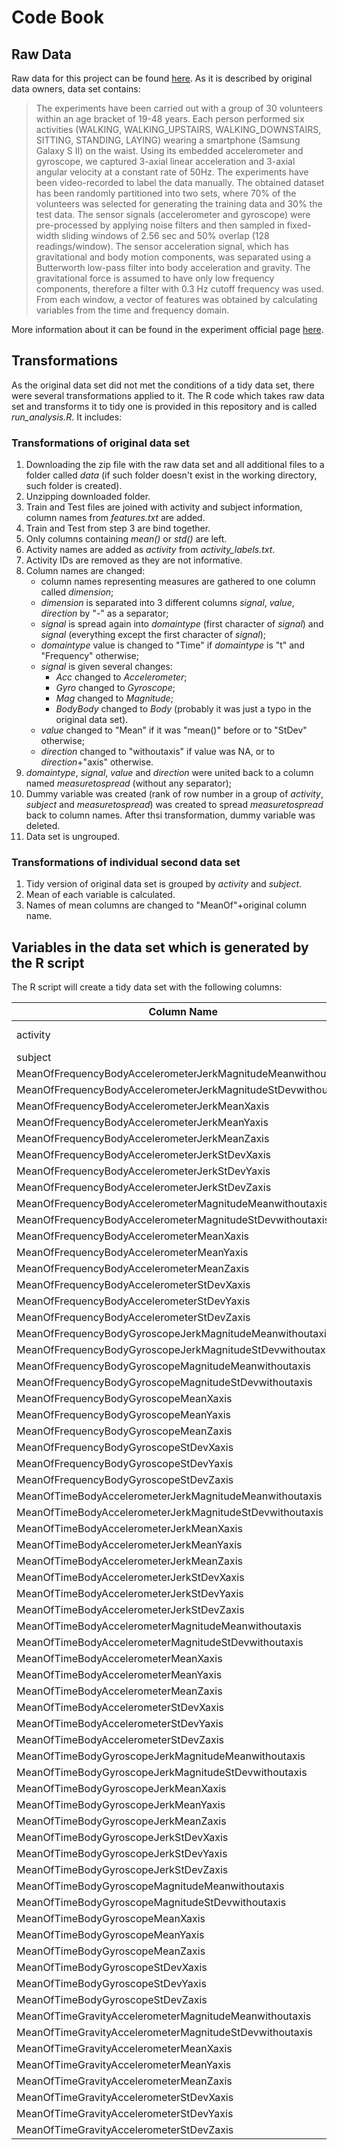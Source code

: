 # Code Book

## Raw Data
 Raw data for this project can be found [here](https://d396qusza40orc.cloudfront.net/getdata%2Fprojectfiles%2FUCI%20HAR%20Dataset.zip). As it is described by original data owners, data set contains:
 >The experiments have been carried out with a group of 30 volunteers within an age bracket of 19-48 years. Each person performed six activities (WALKING, WALKING_UPSTAIRS, WALKING_DOWNSTAIRS, SITTING, STANDING, LAYING) wearing a smartphone (Samsung Galaxy S II) on the waist. Using its embedded accelerometer and gyroscope, we captured 3-axial linear acceleration and 3-axial angular velocity at a constant rate of 50Hz. The experiments have been video-recorded to label the data manually. The obtained dataset has been randomly partitioned into two sets, where 70% of the volunteers was selected for generating the training data and 30% the test data.
The sensor signals (accelerometer and gyroscope) were pre-processed by applying noise filters and then sampled in fixed-width sliding windows of 2.56 sec and 50% overlap (128 readings/window). The sensor acceleration signal, which has gravitational and body motion components, was separated using a Butterworth low-pass filter into body acceleration and gravity. The gravitational force is assumed to have only low frequency components, therefore a filter with 0.3 Hz cutoff frequency was used. From each window, a vector of features was obtained by calculating variables from the time and frequency domain.

More information about it can be found in the experiment official page [here](http://archive.ics.uci.edu/ml/datasets/Human+Activity+Recognition+Using+Smartphones).

## Transformations

As the original data set did not met the conditions of a tidy data set, there were several transformations applied to it. The R code which takes raw data set and transforms it to tidy one is provided in this repository and is called *run_analysis.R*. It includes:

### Transformations of original data set

 1. Downloading the zip file with the raw data set and all additional files to a folder called *data* (if such folder doesn't exist in the working directory, such folder is created).
 2. Unzipping downloaded folder.
 3. Train and Test files are joined with activity and subject information, column names from *features.txt* are added.
 4. Train and Test from step 3 are bind together.
 5. Only columns containing *mean()* or *std()* are left.
 6. Activity names are added as *activity* from *activity_labels.txt*.
 7. Activity IDs are removed as they are not informative.
 8. Column names are changed:
    + column names representing measures are gathered to one column called *dimension*;
    + *dimension* is separated into 3 different columns *signal*, *value*, *direction* by "-" as a separator;
    + *signal* is spread again into *domaintype* (first character of *signal*) and *signal* (everything except the first character of *signal*);
    + *domaintype* value is changed to "Time" if *domaintype* is "t" and "Frequency" otherwise;
    + *signal* is given several changes:
      - *Acc* changed to *Accelerometer*;
      - *Gyro* changed to *Gyroscope*;
      - *Mag* changed to *Magnitude*;
      - *BodyBody* changed to *Body* (probably it was just a typo in the original data set).
    + *value* changed to "Mean" if it was "mean()" before or to "StDev" otherwise;
    + *direction* changed to "withoutaxis" if value was NA, or to *direction*+"axis" otherwise.
9. *domaintype*, *signal*, *value* and *direction* were united back to a column named *measuretospread* (without any separator);
10. Dummy variable was created (rank of row number in a group of *activity*, *subject* and *measuretospread*) was created to spread *measuretospread* back to column names. After thsi transformation, dummy variable was deleted.
11. Data set is ungrouped.

### Transformations of individual second data set

1. Tidy version of original data set is grouped by *activity* and *subject*.
2. Mean of each variable is calculated.
3. Names of mean columns are changed to "MeanOf"+original column name.

## Variables in the data set which is generated by the R script

The R script will create a tidy data set with the following columns:

Column Name | Description
------------|------------
activity | Activity name
subject | Subject ID
MeanOfFrequencyBodyAccelerometerJerkMagnitudeMeanwithoutaxis | Mean of
MeanOfFrequencyBodyAccelerometerJerkMagnitudeStDevwithoutaxis | Mean of
MeanOfFrequencyBodyAccelerometerJerkMeanXaxis | Mean of
MeanOfFrequencyBodyAccelerometerJerkMeanYaxis | Mean of
MeanOfFrequencyBodyAccelerometerJerkMeanZaxis | Mean of
MeanOfFrequencyBodyAccelerometerJerkStDevXaxis | Mean of
MeanOfFrequencyBodyAccelerometerJerkStDevYaxis | Mean of
MeanOfFrequencyBodyAccelerometerJerkStDevZaxis | Mean of
MeanOfFrequencyBodyAccelerometerMagnitudeMeanwithoutaxis | Mean of
MeanOfFrequencyBodyAccelerometerMagnitudeStDevwithoutaxis | Mean of
MeanOfFrequencyBodyAccelerometerMeanXaxis | Mean of
MeanOfFrequencyBodyAccelerometerMeanYaxis | Mean of
MeanOfFrequencyBodyAccelerometerMeanZaxis | Mean of
MeanOfFrequencyBodyAccelerometerStDevXaxis | Mean of
MeanOfFrequencyBodyAccelerometerStDevYaxis | Mean of
MeanOfFrequencyBodyAccelerometerStDevZaxis | Mean of
MeanOfFrequencyBodyGyroscopeJerkMagnitudeMeanwithoutaxis | Mean of
MeanOfFrequencyBodyGyroscopeJerkMagnitudeStDevwithoutaxis | Mean of
MeanOfFrequencyBodyGyroscopeMagnitudeMeanwithoutaxis | Mean of
MeanOfFrequencyBodyGyroscopeMagnitudeStDevwithoutaxis | Mean of
MeanOfFrequencyBodyGyroscopeMeanXaxis | Mean of
MeanOfFrequencyBodyGyroscopeMeanYaxis | Mean of
MeanOfFrequencyBodyGyroscopeMeanZaxis | Mean of
MeanOfFrequencyBodyGyroscopeStDevXaxis | Mean of
MeanOfFrequencyBodyGyroscopeStDevYaxis | Mean of
MeanOfFrequencyBodyGyroscopeStDevZaxis | Mean of
MeanOfTimeBodyAccelerometerJerkMagnitudeMeanwithoutaxis | Mean of
MeanOfTimeBodyAccelerometerJerkMagnitudeStDevwithoutaxis | Mean of
MeanOfTimeBodyAccelerometerJerkMeanXaxis | Mean of
MeanOfTimeBodyAccelerometerJerkMeanYaxis | Mean of
MeanOfTimeBodyAccelerometerJerkMeanZaxis | Mean of
MeanOfTimeBodyAccelerometerJerkStDevXaxis | Mean of
MeanOfTimeBodyAccelerometerJerkStDevYaxis | Mean of
MeanOfTimeBodyAccelerometerJerkStDevZaxis | Mean of
MeanOfTimeBodyAccelerometerMagnitudeMeanwithoutaxis | Mean of
MeanOfTimeBodyAccelerometerMagnitudeStDevwithoutaxis | Mean of
MeanOfTimeBodyAccelerometerMeanXaxis | Mean of
MeanOfTimeBodyAccelerometerMeanYaxis | Mean of
MeanOfTimeBodyAccelerometerMeanZaxis | Mean of
MeanOfTimeBodyAccelerometerStDevXaxis | Mean of
MeanOfTimeBodyAccelerometerStDevYaxis | Mean of
MeanOfTimeBodyAccelerometerStDevZaxis | Mean of
MeanOfTimeBodyGyroscopeJerkMagnitudeMeanwithoutaxis | Mean of
MeanOfTimeBodyGyroscopeJerkMagnitudeStDevwithoutaxis | Mean of
MeanOfTimeBodyGyroscopeJerkMeanXaxis | Mean of
MeanOfTimeBodyGyroscopeJerkMeanYaxis | Mean of
MeanOfTimeBodyGyroscopeJerkMeanZaxis | Mean of
MeanOfTimeBodyGyroscopeJerkStDevXaxis | Mean of
MeanOfTimeBodyGyroscopeJerkStDevYaxis | Mean of
MeanOfTimeBodyGyroscopeJerkStDevZaxis | Mean of
MeanOfTimeBodyGyroscopeMagnitudeMeanwithoutaxis | Mean of
MeanOfTimeBodyGyroscopeMagnitudeStDevwithoutaxis | Mean of
MeanOfTimeBodyGyroscopeMeanXaxis | Mean of
MeanOfTimeBodyGyroscopeMeanYaxis | Mean of
MeanOfTimeBodyGyroscopeMeanZaxis | Mean of
MeanOfTimeBodyGyroscopeStDevXaxis | Mean of
MeanOfTimeBodyGyroscopeStDevYaxis | Mean of
MeanOfTimeBodyGyroscopeStDevZaxis | Mean of
MeanOfTimeGravityAccelerometerMagnitudeMeanwithoutaxis | Mean of
MeanOfTimeGravityAccelerometerMagnitudeStDevwithoutaxis | Mean of
MeanOfTimeGravityAccelerometerMeanXaxis | Mean of
MeanOfTimeGravityAccelerometerMeanYaxis | Mean of
MeanOfTimeGravityAccelerometerMeanZaxis | Mean of
MeanOfTimeGravityAccelerometerStDevXaxis | Mean of
MeanOfTimeGravityAccelerometerStDevYaxis | Mean of
MeanOfTimeGravityAccelerometerStDevZaxis | Mean of

